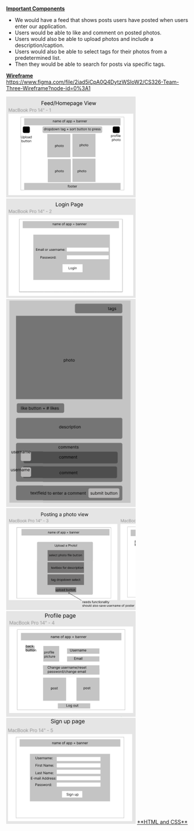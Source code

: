<ins>**Important Components**</ins>  <br> 
* We would have a feed that shows posts users have posted when users enter our application. <br>
* Users would be able to like and comment on posted photos. <br>
* Users would also be able to upload photos and include a description/caption. <br>
* Users would also be able to select tags for their photos from a predetermined list. <br>
* Then they would be able to search for posts via specific tags. <br>

<ins>**Wireframe**</ins> <br>
https://www.figma.com/file/2iad5iCpA0Q4DytzWSIoW2/CS326-Team-Three-Wireframe?node-id=0%3A1

<img src="..\wireframes\feed view.PNG" width="350">

<img src="..\wireframes\login page.PNG" width="350">

<img src="..\wireframes\post pop up.PNG" width="350">

<img src="..\wireframes\posting photo.PNG" width="350">

<img src="..\wireframes\profile page.PNG" width="350">

<img src="..\wireframes\sign up page.PNG" width="350">
<ins>**HTML and CSS**</ins> <br>